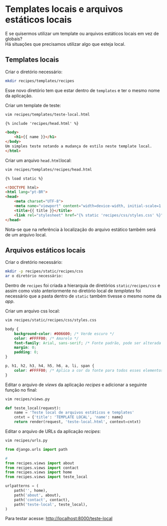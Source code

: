 # Templates locais e arquivos estáticos locais

E se quisermos utilizar um template ou arquivos estáticos locais em vez de
globais?  
Há situações que precisamos utilizar algo que esteja local.

## Templates locais

Criar o diretório necessário:
```bash
mkdir recipes/templates/recipes
```
Esse novo diretório tem que estar dentro de `templates` e ter o mesmo nome da
aplicação.
   
Criar um template de teste:
```bash
vim recipes/templates/teste-local.html
```
```html
{% include 'recipes/head.html' %}

<body>
    <h1>{{ name }}</h1>
</body>
Um simples teste notando a mudança de estilo neste template local.
</html>
```

Criar um arquivo `head.html`local:
```bash
vim recipes/templates/recipes/head.html
```
```html
{% load static %}

<!DOCTYPE html>
<html lang="pt-BR">
<head>
    <meta charset="UTF-8">
    <meta name="viewport" content="width=device-width, initial-scale=1.0">
    <title>{{ title }}</title>
    <link rel="stylesheet" href="{% static 'recipes/css/styles.css' %}">  
</head>
```
Nota-se que na referência à localização do arquivo estático também será de um
arquivo local.  

## Arquivos estáticos locais

Criar o diretório necessário:
```bash
mkdir -p recipes/static/recipes/css
ar o diretório necessário:
```
Dentro de `recipes` foi criada a hierarquia de diretórios `static/recipes/css`
e assim como visto anteriormente no diretório local de *templates* foi
necessário que a pasta dentro de `static` também tivesse o mesmo nome da
*app*.  
   
Criar um arquivo css local:
```bash
vim recipes/static/recipes/css/styles.css
```
```css
body {
    background-color: #006600; /* Verde escuro */
    color: #FFFF00; /* Amarelo */
    font-family: Arial, sans-serif; /* Fonte padrão, pode ser alterada */
    margin: 0;
    padding: 0;
}

p, h1, h2, h3, h4, h5, h6, a, li, span {
    color: #FFFF00; /* Aplica a cor da fonte para todos esses elementos */
}
```
Editar o arquivo de *views* da aplicação *recipes* e adicionar a seguinte
função no final:
```bash
vim recipes/views.py
```
```python
def teste_local(request):
    name = 'Teste local de arquivos estáticos e templates'
    cntxt = {'title': 'TEMPLATE LOCAL', 'name': name}
    return render(request, 'teste-local.html', context=cntxt)
```

Editar o arquivo de URLs da aplicação *recipes*:
```bash
vim recipes/urls.py
```
```python
from django.urls import path

#
from recipes.views import about
from recipes.views import contact
from recipes.views import home
from recipes.views import teste_local

urlpatterns = (
    path('', home),
    path('about', about),
    path('contact', contact),
    path('teste-local', teste_local),
)
```
Para testar acesse: [http://localhost:8000/teste-local](http://localhost:8000/teste-local)